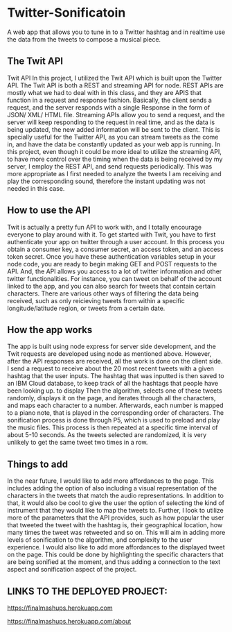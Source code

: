 # Twitter-Sonificatoin
A web app that allows you to tune in to a Twitter hashtag and in realtime use the data from the tweets to compose a musical piece. 

## The Twit API

Twit API In this project, I utilized the Twit API which is built upon the Twitter API. The Twit API is both a REST and streaming API for node. REST APIs are mostly what we had to deal with in this class, and they are APIS that function in a request and response fashion. Basically, the client sends a request, and the server responds with a single Response in the form of JSON/ XML/ HTML file. Streaming APIs allow you to send a request, and the server will keep responding to the request in real time, and as the data is being updated, the new added information will be sent to the client. This is specially useful for the Twitter API, as you can stream tweets as the come in, and have the data be constantly updated as your web app is running. In this project, even though it could be more ideal to utilize the streaming API, to have more control over the timing when the data is being received by my server, I employ the REST API, and send requests periodically. This was more appropriate as I first needed to analyze the tweets I am receiving and play the corresponding sound, therefore the instant updating was not needed in this case. 

## How to use the API

Twit is actually a pretty fun API to work with, and I totally encourage everyone to play around with it. To get started with Twit, you have to first authenticate your app on twitter through a user account. In this process you obtain a consumer key, a consumer secret, an access token, and an access token secret. Once you have these authentication variables setup in your node code, you are ready to begin making GET and POST requests to the API. And, the API allows you access to a lot of twitter information and other twitter functionalities. For instance, you can tweet on behalf of the account linked to the app, and you can also search for tweets that contain certain characters. There are various other ways of filtering the data being received, such as only reicieving tweets from within a specific longitude/latitude region, or tweets from a certain date.

## How the app works

The app is built using node express for server side development, and the Twit requests are developed using node as mentioned above. However, after the API responses are received, all the work is done on the client side. I send a request to receive about the 20 most recent tweets with a given hashtag that the user inputs. The hashtag that was inputted is then saved to an IBM Cloud database, to keep track of all the hashtags that people have been looking up. to display Then the algorithm, selects one of these tweets randomly, displays it on the page, and iterates through all the characters, and maps each character to a number. Afterwards, each number is mapped to a piano note, that is played in the corresponding order of characters. The sonification process is done through P5, which is used to preload and play the music files. This process is then repeated at a specific time interval of about 5-10 seconds. As the tweets selected are randomized, it is very unlikely to get the same tweet two times in a row. 

## Things to add 
In the near future, I would like to add more affordances to the page. This includes adding the option of also including a visual representation of the characters in the tweets that match the audio representations. In addition to that, it would also be cool to give the user the option of selecting the kind of instrument that they would like to map the tweets to. Further, I look to utilize more of the parameters that the API provides, such as how popular the user that tweeted the tweet with the hashtag is, their geographical location, how many times the tweet was retweeted and so on. This will aim in adding more levels of sonification to the algorithm, and complexity to the user experience. I would also like to add more affordances to the displayed tweet on the page. This could be done by highlighting the specific characters that are being sonified at the moment, and thus adding a connection to the text aspect and sonification aspect of the project.

## LINKS TO THE DEPLOYED PROJECT:
https://finalmashups.herokuapp.com

https://finalmashups.herokuapp.com/about
